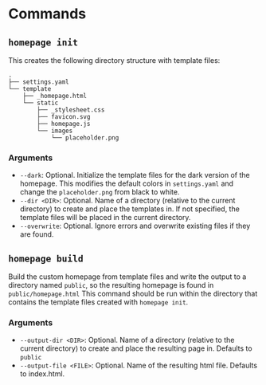 # Commands

## `homepage init`

This creates the following directory structure with template files:

```
.
├── settings.yaml
└── template
    ├── _homepage.html
    └── static
        ├── _stylesheet.css
        ├── favicon.svg
        ├── homepage.js
        └── images
            └── placeholder.png
```

### Arguments

- `--dark`: Optional. Initialize the template files for the dark version of the homepage. This modifies the default colors in `settings.yaml` and 
change the `placeholder.png` from black to white.
- `--dir <DIR>`: Optional. Name of a directory (relative to the current directory) to create and place the templates in.
If not specified, the template files will be placed in the current directory.
- `--overwrite`: Optional. Ignore errors and overwrite existing files if they are found.

## `homepage build`

Build the custom homepage from template files and write the output to a directory named `public`, so the resulting homepage is found in `public/homepage.html` This command should be run within the directory that contains the template files created with `homepage init`.

### Arguments

- `--output-dir <DIR>`: Optional. Name of a directory (relative to the current directory) to create and place the resulting page in. Defaults to `public`
- `--output-file <FILE>`: Optional. Name of the resulting html file. Defaults to index.html.